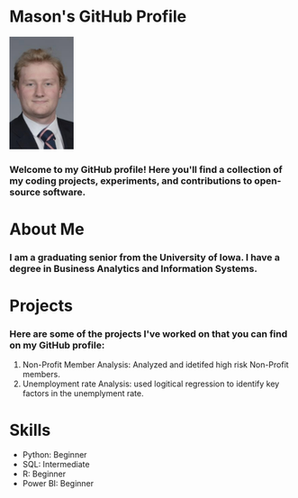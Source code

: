 # Mason's GitHub Profile

<img src="IMG_3336.jpeg" alt="alt text" height="200"/>

### Welcome to my GitHub profile! Here you'll find a collection of my coding projects, experiments, and contributions to open-source software.

# About Me

### I am a graduating senior from the University of Iowa. I have a degree in Business Analytics and Information Systems.

# Projects

### Here are some of the projects I've worked on that you can find on my GitHub profile:

1. Non-Profit Member Analysis: Analyzed and idetifed high risk Non-Profit members.
2. Unemployment rate Analysis: used logitical regression to identify key factors in the unemplyment rate.

# Skills

- Python: Beginner
- SQL: Intermediate
- R: Beginner
- Power BI: Beginner
